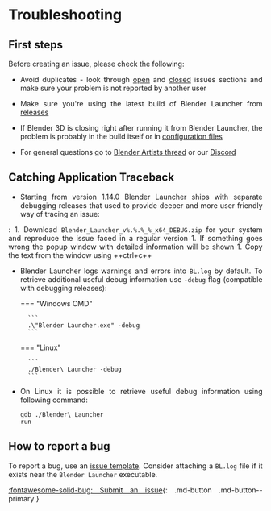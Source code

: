 <style>body {text-align: justify}</style>

# Troubleshooting

## First steps

Before creating an issue, please check the following:

* Avoid duplicates - look through [open](https://github.com/Victor-IX/Blender-Launcher-V2/issues) and [closed](https://github.com/Victor-IX/Blender-Launcher-V2/issues?q=is%3Aissue+is%3Aclosed) issues sections and make sure your problem is not reported by another user

* Make sure you're using the latest build of Blender Launcher from [releases](https://github.com/Victor-IX/Blender-Launcher-V2/releases)

* If Blender 3D is closing right after running it from Blender Launcher, the problem is probably in the build itself or in [configuration files](https://docs.blender.org/manual/en/2.83/advanced/blender_directory_layout.html)

* For general questions go to [Blender Artists thread](https://blenderartists.org/t/blender-launcher-standalone-software-client) or our [Discord](https://discord.gg/3jrTZFJkTd)

## Catching Application Traceback

* Starting from version 1.14.0 Blender Launcher ships with separate debugging releases that used to provide deeper and more user friendly way of tracing an issue:

:   1. Download `Blender_Launcher_v%.%.%_%_x64_DEBUG.zip` for your system and reproduce the issue faced in a regular version
    1. If something goes wrong the popup window with detailed information will be shown
    1. Copy the text from the window using ++ctrl+c++

* Blender Launcher logs warnings and errors into `BL.log` by default. To retrieve additional useful debug information use `-debug` flag (compatible with debugging releases):

    === "Windows CMD"

        ```
        .\"Blender Launcher.exe" -debug
        ```

    === "Linux"

        ```
        ./Blender\ Launcher -debug
        ```

* On Linux it is possible to retrieve useful debug information using following command:

    ```
    gdb ./Blender\ Launcher
    run
    ```

## How to report a bug

To report a bug, use an [issue template](https://github.com/Victor-IX/Blender-Launcher-V2/issues/new?assignees=Victor-IX&labels=bug&template=bug_report.md&title=). Consider attaching a `BL.log` file if it exists near the `Blender Launcher` executable.

[:fontawesome-solid-bug: Submit an issue](https://github.com/Victor-IX/Blender-Launcher-V2/issues/new?assignees=Victor-IX&labels=bug&template=bug_report.md&title=){: .md-button .md-button--primary }
